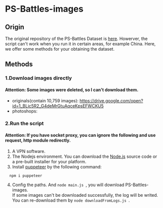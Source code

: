 # PS-Battles-images
## Origin
The original repository of the PS-Battles Dataset is [here](https://github.com/dbisUnibas/PS-Battles). Howerver, the script can't work when you run it in certain areas, for example China. Here, we offer some methods for your obtaining the dataset.
## Methods
### 1.Download images directly
#### Attention: Some images were deleted, so I can't download them.
+ originals(contain 10,759 images): https://drive.google.com/open?id=1_BLic5R2_G4deMrGtuAqceKpsEFWCKU5
+ photoshops:
### 2.Run the script
#### Attention: If you have socket proxy, you can ignore the following and use request, http module redirectly.
1. A VPN software.
2. The Nodejs environment. You can download the [Node.js](https://nodejs.org/en) source code or a pre-built installer for your platform.
3. Install [puppeteer](https://github.com/puppeteer/puppeteer) by the following command:
```
  npm i puppeteer
```
4. Config the paths. And ```node main.js ```, you will download PS-Battles-images. <br/>
If some images can't be downloaded successfully, the log will be writed. You can re-download them by ```node downloadFromLogs.js ```.
